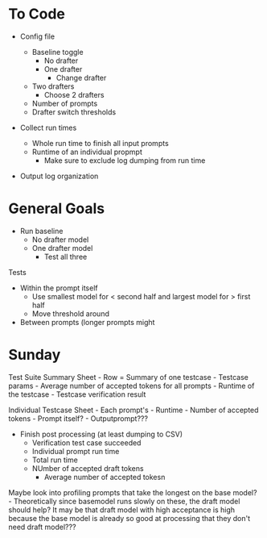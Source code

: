 # To Code
- Config file
    - Baseline toggle
        - No drafter
        - One drafter
            - Change drafter
    - Two drafters
        - Choose 2 drafters
    - Number of prompts
    - Drafter switch thresholds

- Collect run times
    - Whole run time to finish all input prompts
    - Runtime of an individual propmpt
        - Make sure to exclude log dumping from run time

- Output log organization


# General Goals
- Run baseline 
    - No drafter model
    - One drafter model
        - Test all three

Tests
- Within the prompt itself 
    - Use smallest model for < second half and largest model for > first half
    - Move threshold around
- Between prompts (longer prompts might

# Sunday 
Test Suite Summary Sheet
    - Row = Summary of one testcase
        - Testcase params
        - Average number of accepted tokens for all prompts
        - Runtime of the testcase
        - Testcase verification result

Individual Testcase Sheet
    - Each prompt's 
        - Runtime
        - Number of accepted tokens
        - Prompt itself?
        - Outputprompt???

- Finish post processing (at least dumping to CSV)
    - Verification test case succeeded
    - Individual prompt run time
    - Total run time
    - NUmber of accepted draft tokens
        - Average number of accepted tokesn
    
Maybe look into profiling prompts that take the longest on the base model?
    - Theoretically since basemodel runs slowly on these, the draft model should help?
    It may be that draft model with high acceptance is high because the base model 
    is already so good at processing that they don't need draft model???

